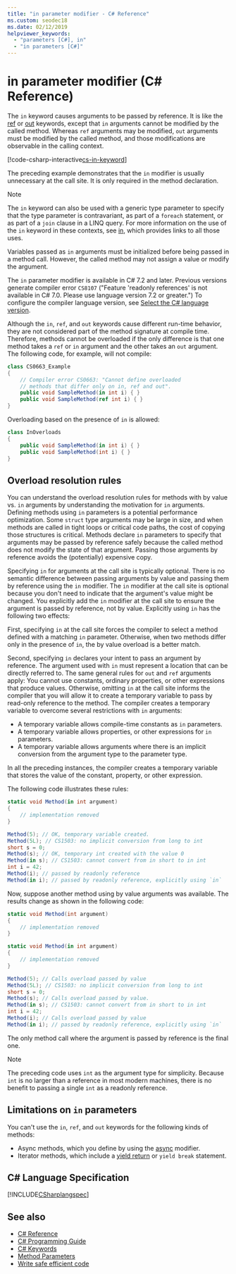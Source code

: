 ```yaml
---
title: "in parameter modifier - C# Reference"
ms.custom: seodec18
ms.date: 02/12/2019
helpviewer_keywords: 
  - "parameters [C#], in"
  - "in parameters [C#]"
---
```


# in parameter modifier (C# Reference)

The `in` keyword causes arguments to be passed by reference. It is like the [ref](ref.md) or [out](out-parameter-modifier.md) keywords, except that `in` arguments cannot be modified by the called method. Whereas `ref` arguments may be modified,  `out` arguments must be modified by the called method, and those modifications are observable in the calling context.

[!code-csharp-interactive[cs-in-keyword](../../../../samples/snippets/csharp/language-reference/keywords/in-ref-out-modifier/InParameterModifier.cs#1)]  

The preceding example demonstrates that the `in` modifier is usually unnecessary at the call site. It is only required in the method declaration.


> [!NOTE] 
> The `in` keyword can also be used with a generic type parameter to specify that the type parameter is contravariant, as part of a `foreach` statement, or as part of a `join` clause in a LINQ query. For more information on the use of the `in` keyword in these contexts, see [in](in.md), which provides links to all those uses.
  
 Variables passed as `in` arguments must be initialized before being passed in a method call. However, the called method may not assign a value or modify the argument.  

The `in` parameter modifier is available in C# 7.2 and later. Previous versions generate compiler error `CS8107` ("Feature 'readonly references' is not available in C# 7.0. Please use language version 7.2 or greater.") To configure the compiler language version, see [Select the C# language version](../configure-language-version.md).

 Although the `in`, `ref`, and `out` keywords cause different run-time behavior, they are not considered part of the method signature at compile time. Therefore, methods cannot be overloaded if the only difference is that one method takes a `ref` or `in` argument and the other takes an `out` argument. The following code, for example, will not compile:  
  
```csharp
class CS0663_Example
{
    // Compiler error CS0663: "Cannot define overloaded 
    // methods that differ only on in, ref and out".
    public void SampleMethod(in int i) { }
    public void SampleMethod(ref int i) { }
}
```
  
Overloading based on the presence of `in` is allowed:  
  
```csharp
class InOverloads
{
    public void SampleMethod(in int i) { }
    public void SampleMethod(int i) { }
}
```

## Overload resolution rules

You can understand the overload resolution rules for methods with by value vs. `in` arguments by understanding the motivation for `in` arguments. Defining methods using `in` parameters is a potential performance optimization. Some `struct` type arguments may be large in size, and when methods are called in tight loops or critical code paths, the cost of copying those structures is critical. Methods declare `in` parameters to specify that arguments may be passed by reference safely because the called method does not modify the state of that argument. Passing those arguments by reference avoids the (potentially) expensive copy. 

Specifying `in` for arguments at the call site is typically optional. There is no semantic difference between passing arguments by value and passing them by reference using the `in` modifier. The `in` modifier at the call site is optional because you don't need to indicate that the argument's value might be changed. You explicitly add the `in` modifier at the call site to ensure the argument is passed by reference, not by value. Explicitly using `in` has the following two effects:

First, specifying `in` at the call site forces the compiler to select a method defined with a matching `in` parameter. Otherwise, when two methods differ only in the presence of `in`, the by value overload is a better match.

Second, specifying `in` declares your intent to pass an argument by reference. The argument used with `in` must represent a location that can be directly referred to. The same general rules for `out` and `ref` arguments apply: You cannot use constants, ordinary properties, or other expressions that produce values. Otherwise, omitting `in` at the call site informs the compiler that you will allow it to create a temporary variable to pass by read-only reference to the method. The compiler creates a temporary variable to overcome several restrictions with `in` arguments:

- A temporary variable allows compile-time constants as `in` parameters.
- A temporary variable allows properties, or other expressions for `in` parameters.
- A temporary variable allows arguments where there is an implicit conversion from the argument type to the parameter type.

In all the preceding instances, the compiler creates a temporary variable that stores the value of the constant, property, or other expression.

The following code illustrates these rules:

```csharp
static void Method(in int argument)
{
    // implementation removed
}

Method(5); // OK, temporary variable created.
Method(5L); // CS1503: no implicit conversion from long to int
short s = 0;
Method(s); // OK, temporary int created with the value 0
Method(in s); // CS1503: cannot convert from in short to in int
int i = 42;
Method(i); // passed by readonly reference
Method(in i); // passed by readonly reference, explicitly using `in`
```

Now, suppose another method using by value arguments was available. The results change as shown in the following code:

```csharp
static void Method(int argument)
{
    // implementation removed
}

static void Method(in int argument)
{
    // implementation removed
}

Method(5); // Calls overload passed by value
Method(5L); // CS1503: no implicit conversion from long to int
short s = 0;
Method(s); // Calls overload passed by value.
Method(in s); // CS1503: cannot convert from in short to in int
int i = 42;
Method(i); // Calls overload passed by value
Method(in i); // passed by readonly reference, explicitly using `in`
```

The only method call where the argument is passed by reference is the final one.

> [!NOTE]
> The preceding code uses `int` as the argument type for simplicity. Because `int` is no larger than a reference in most modern machines, there is no benefit to passing a single `int` as a readonly reference. 

## Limitations on `in` parameters

You can't use the `in`, `ref`, and `out` keywords for the following kinds of methods:  
  
- Async methods, which you define by using the [async](async.md) modifier.  
- Iterator methods, which include a [yield return](yield.md) or `yield break` statement.  

## C# Language Specification  
 [!INCLUDE[CSharplangspec](~/includes/csharplangspec-md.md)]  
  
## See also

- [C# Reference](../index.md)
- [C# Programming Guide](../../programming-guide/index.md)
- [C# Keywords](index.md)
- [Method Parameters](method-parameters.md)
- [Write safe efficient code](../../write-safe-efficient-code.md)
